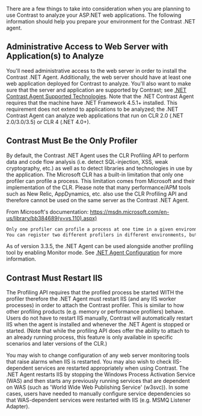 <!--
title: "Getting Started with the .Net Agent"
description: "Planning for the Contrast .NET Agent."
tags: "configuration planning agent .Net"
-->

There are a few things to take into consideration when you are planning to use Contrast to analyze your ASP.NET web applications. The following information should help you prepare your environment for the Contrast .NET agent.

## Administrative Access to Web Server with Application(s) to Analyze
You'll need administrative access to the web server in order to install the Contrast .NET Agent. Additionally, the web server should have at least one web application deployed for Contrast to analyze. You'll also want to make sure that the server and application are supported by Contrast; see [.NET Contrast Agent Supported Technologies](user_netinstall.html#supp). Note that the .NET Contrast Agent requires that the machine have .NET Framework 4.5.1+ installed.  This requirement does not extend to applications to be analyzed; the .NET Contrast Agent can analyze web applications that run on CLR 2.0 (.NET 2.0/3.0/3.5) or CLR 4 (.NET 4.0+).

## Contrast Must Be the Only Profiler 
By default, the Contrast .NET Agent uses the CLR Profiling API to perform data and code flow analysis (i.e. detect SQL-injection, XSS, weak cryptography, etc.) as well as to detect libraries and technologies in use by the application. The Microsoft CLR has a built-in limitation that only one profiler can profile a process. This limitation comes from Microsoft and their implementation of the CLR. Please note that many performance/APM tools such as New Relic, AppDynamics, etc. also use the CLR Profiling API and therefore cannot be used on the same server as the Contrast .NET Agent.  

From Microsoft's documentation: https://msdn.microsoft.com/en-us/library/bb384689(v=vs.110).aspx)

```bash
Only one profiler can profile a process at one time in a given environment. 
You can register two different profilers in different environments, but each must profile separate processes.
```

As of version 3.3.5, the .NET Agent can be used alongside another profiling tool by enabling Monitor mode. See [.NET Agent Configuration](user_netconfig.html#config) for more information. 

## Contrast Must Restart IIS 

The Profiling API requires that the profiled process be started WITH the profiler therefore the .NET Agent must restart IIS (and any IIS worker processes) in order to attach the Contrast profiler. This is similar to how other profiling products (e.g. memory or performance profilers) behave. Users do not have to restart IIS manually, Contrast will automatically restart IIS when the agent is installed and whenever the .NET Agent is stopped or started. (Note that while the profiling API does offer the ability to attach to an already running process, this feature is only available in specific scenarios and later versions of the CLR.)

You may wish to change configuration of any web server monitoring tools that raise alarms when IIS is restarted. You may also wish to check IIS-dependent services are restarted appropriately when using Contrast. The .NET Agent restarts IIS by stopping the Windows Process Activation Service (WAS) and then starts any previously running services that are dependent on WAS (such as 'World Wide Web Publishing Service' (w3svc)). In some cases, users have needed to manually configure service dependencies so that WAS-dependent services were restarted with IIS (e.g. MSMQ Listener Adapter). 
